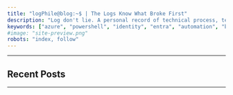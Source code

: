 ```yaml
---
title: "logPhile@blog:~$ | The Logs Know What Broke First"
description: "Log don't lie. A personal record of technical process, terminal lessons, and the art of keeping things working."
keywords: ["azure", "powershell", "identity", "entra", "automation", "blog"]
#image: "site-preview.png"
robots: "index, follow"
---
```

<section class="mt-0 flex flex-col max-w-full dark:prose-invert">
  <hr class="mt-5 border-t border-secondary-500 w-full mb-3 thicc">
  <h1 class="text-4xl font-extrabold text-neutral-900 dark:text-neutral mb-3 !mb-3">Recent Posts</h1>
  <hr class="mt-3 border-t border-secondary-500 w-full mb-5 thicc">
</section>

